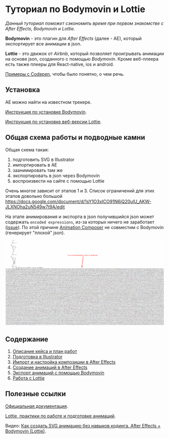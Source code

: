 # Туториал по Bodymovin и Lottie

*Данный туториал поможет сэкономить время при первом знакомстве с After Effects, Bodymovin и Lottie.*

**Bodymovin** - это плагин для *After Effects* (далее - AE), который экспортирует все анимации в json. 

**Lottie** - это движок от *Airbnb*, который позволяет проигрывать анимации на основе json, созданного с помощью *Bodymovin*. Кроме веб-плеера есть также плееры для React-native, ios и android.

[Примеры с Codepen](https://codepen.io/collection/nVYWZR/), чтобы было понятно, о чем речь.

## Установка

AE можно найти на известном трекере.

[Инструкция по установке Bodymovin](http://airbnb.io/lottie/after-effects/bodymovin-installation.html).

[Инструкция по установке веб-версии Lottie](http://airbnb.io/lottie/web/getting-started.html).

## Общая схема работы и подводные камни

Общая схема такая:

1. подготовить SVG в Illustrator
1. импортировать в AE
1. заанимировать там же
1. экспортировать в json через Bodymovin
1. воспроизвести на сайте с помощью Lottie

Очень многое зависит от этапов 1 и 3. Список ограничений для этих этапов довольно большой https://docs.google.com/document/d/1sY1O3xICO91N6jQ20ulU_AKW-JLXNOha2uN549w7t9A/edit

На этапе анимирования и экспорта в json получившийся json может содержать `encoded expressions`, из-за которых ничего не заработает ([issue](https://github.com/airbnb/lottie-web/issues/672)). По этой причине [Animation Composer](https://aescripts.com/animation-composer/) не совместим с Bodymovin (генерирует "плохой" json).

[![encoded-expressions](/assets/encoded-expressions.png)](https://raw.githubusercontent.com/ncer/bodymovin-lottie-tutorial/master/assets/encoded-expressions.png)

## Содержание

1. [Описание кейса и план работ](/tutorial/1-beginning.md)
1. [Подготовка в Illustrator](/tutorial/2-preparing-illustrator.md)
1. [Импорт и настройка композиции в After Effects](/tutorial/3-preparing-aftereffects.md)
1. [Создание анимаций в After Effects](/tutorial/4-aftereffects-animations.md)
1. [Экспорт анимаций с помощью Bodymovin](/tutorial/5-bodymovin-export.md)
1. [Работа с Lottie](/tutorial/6-lottie.md)

## Полезные ссылки

[Официальная документация](http://airbnb.io/lottie/).

[Lottie, практики по работе и подготовке анимаций](https://blog.untimestudio.com/lottie-%D0%BB%D1%83%D1%87%D1%88%D0%B8%D0%B5-%D0%BF%D1%80%D0%B0%D0%BA%D1%82%D0%B8%D0%BA%D0%B8-%D0%BF%D0%BE-%D1%80%D0%B0%D0%B1%D0%BE%D1%82%D0%B5-%D0%B8-%D0%BF%D0%BE%D0%B4%D0%B3%D0%BE%D1%82%D0%BE%D0%B2%D0%BA%D0%B5-%D0%B0%D0%BD%D0%B8%D0%BC%D0%B0%D1%86%D0%B8%D0%B9-edf7b53fac5e).

Видео: [Как создать SVG анимацию без навыков кодинга. After Effects + Bodymovin (Lottie)](https://www.youtube.com/watch?v=bXOdoZqlyUo).